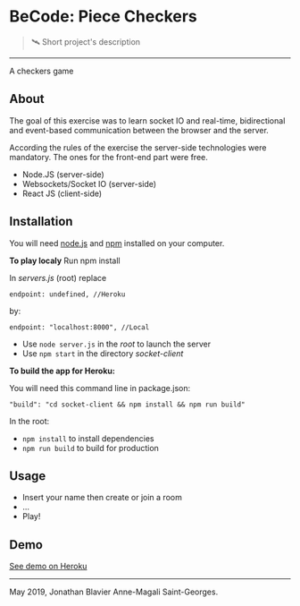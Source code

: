 # BeCode: Piece Checkers

> 🛰️ Short project's description

* * * 
A checkers game

## About
The goal of this exercise was to learn socket IO and real-time, bidirectional and event-based communication between the browser and the server.

According the rules of the exercise the server-side technologies were mandatory. The ones for the front-end part were free.

* Node.JS (server-side)
* Websockets/Socket IO (server-side)
* React JS (client-side)

## Installation

You will need [node.js](https://nodejs.org/en/) and [npm](https://www.npmjs.com/) installed on your computer.

**To play localy**
Run npm install

In *servers.js* (root) replace

`endpoint: undefined, //Heroku`

by:

`endpoint: "localhost:8000", //Local`

* Use `node server.js` in the *root* to launch the server
* Use `npm start` in the directory *socket-client*

**To build the app for Heroku:**

You will need this command line in package.json:

`"build": "cd socket-client && npm install && npm run build"`

In the root:
* `npm install` to install dependencies
* `npm run build` to build for production

## Usage 

* Insert your name then create or join a room
* ...
* Play!
## Demo

[See demo on Heroku](https://onepiececheckers.herokuapp.com/)
* * *

May 2019, Jonathan Blavier Anne-Magali Saint-Georges.